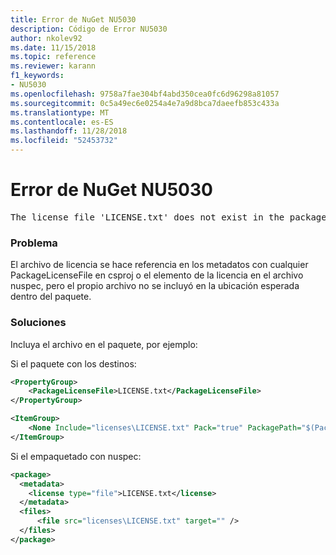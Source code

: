 ```yaml
---
title: Error de NuGet NU5030
description: Código de Error NU5030
author: nkolev92
ms.date: 11/15/2018
ms.topic: reference
ms.reviewer: karann
f1_keywords:
- NU5030
ms.openlocfilehash: 9758a7fae304bf4abd350cea0fc6d96298a81057
ms.sourcegitcommit: 0c5a49ec6e0254a4e7a9d8bca7daeefb853c433a
ms.translationtype: MT
ms.contentlocale: es-ES
ms.lasthandoff: 11/28/2018
ms.locfileid: "52453732"
---
```

# <a name="nuget-error-nu5030"></a>Error de NuGet NU5030
<pre>The license file 'LICENSE.txt' does not exist in the package.</pre>

### <a name="issue"></a>Problema

El archivo de licencia se hace referencia en los metadatos con cualquier PackageLicenseFile en csproj o el elemento de la licencia en el archivo nuspec, pero el propio archivo no se incluyó en la ubicación esperada dentro del paquete.


### <a name="solution"></a>Soluciones

Incluya el archivo en el paquete, por ejemplo:

Si el paquete con los destinos:
```xml
<PropertyGroup>
    <PackageLicenseFile>LICENSE.txt</PackageLicenseFile>
</PropertyGroup>

<ItemGroup>
    <None Include="licenses\LICENSE.txt" Pack="true" PackagePath="$(PackageLicenseFile)" />
</ItemGroup>
```

Si el empaquetado con nuspec:
```xml
<package>
  <metadata>
    <license type="file">LICENSE.txt</license>
  </metadata>
  <files>
      <file src="licenses\LICENSE.txt" target="" />
  </files>
</package>
```